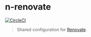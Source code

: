 # n-renovate

[![CircleCI](https://circleci.com/gh/Financial-Times/n-renovate.svg?style=svg)](https://circleci.com/gh/Financial-Times/n-renovate)

> Shared configuration for [Renovate](https://renovatebot.com/).
